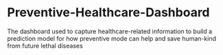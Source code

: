 # Preventive-Healthcare-Dashboard
The dashboard used to capture healthcare-related information to build a prediction model for how preventive mode can help and save human-kind from future lethal diseases
